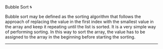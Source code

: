 Bubble Sort 🌀

Bubble sort may be defined as the sorting algorithm that follows the approach of replacing the value
in the first index with the smallest value in the array and keep it repeating until the list is sorted.
It is a very simple way of performing sorting. In this way to sort the array, the value has to be assigned
to the array in the beginning before starting the sorting.

-------------------------------------------------------------------------------------------------------------------------------

